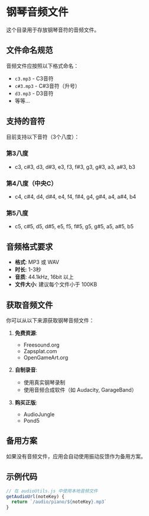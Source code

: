 # 钢琴音频文件

这个目录用于存放钢琴音符的音频文件。

## 文件命名规范

音频文件应按照以下格式命名：
- `c3.mp3` - C3音符
- `c#3.mp3` - C#3音符（升号）
- `d3.mp3` - D3音符
- 等等...

## 支持的音符

目前支持以下音符（3个八度）：

### 第3八度
- c3, c#3, d3, d#3, e3, f3, f#3, g3, g#3, a3, a#3, b3

### 第4八度（中央C）
- c4, c#4, d4, d#4, e4, f4, f#4, g4, g#4, a4, a#4, b4

### 第5八度
- c5, c#5, d5, d#5, e5, f5, f#5, g5, g#5, a5, a#5, b5

## 音频格式要求

- **格式**: MP3 或 WAV
- **时长**: 1-3秒
- **音质**: 44.1kHz, 16bit 以上
- **文件大小**: 建议每个文件小于 100KB

## 获取音频文件

你可以从以下来源获取钢琴音频文件：

1. **免费资源**:
   - Freesound.org
   - Zapsplat.com
   - OpenGameArt.org

2. **自制录音**:
   - 使用真实钢琴录制
   - 使用音频合成软件（如 Audacity, GarageBand）

3. **购买正版**:
   - AudioJungle
   - Pond5

## 备用方案

如果没有音频文件，应用会自动使用振动反馈作为备用方案。

## 示例代码

```javascript
// 在 audioUtils.js 中使用本地音频文件
getAudioUrl(noteKey) {
  return `/audio/piano/${noteKey}.mp3`
}
``` 